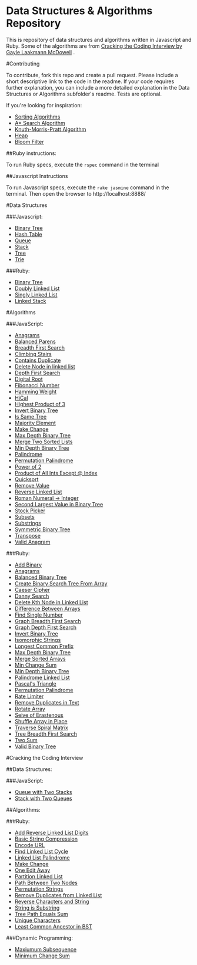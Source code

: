 Data Structures & Algorithms Repository
==========

This is repository of data structures and algorithms written in Javascript and Ruby. Some of the algorithms are from
[Cracking the Coding Interview by Gayle Laakmann McDowell](http://www.amazon.com/gp/product/0984782850/ref=as_li_tl?ie=UTF8&camp=1789&creative=9325&creativeASIN=0984782850&linkCode=as2&tag=dbz03-20&linkId=LVVF6HDIDG3XQICI)
.
 
#Contributing
 
 To contribute, fork this repo and create a pull request. Please include a short descriptive link to the code in the
 readme. If your code requires further explanation, you can include a more detailed explanation in the Data Structures
 or Algorithms subfolder's readme. Tests are optional.
 
 If you're looking for inspiration:
 
 + [Sorting Algorithms](https://en.wikipedia.org/wiki/Sorting_algorithm#Popular_sorting_algorithms)
 + [A* Search Algorithm](https://en.wikipedia.org/wiki/A*_search_algorithm)
 + [Knuth-Morris-Pratt Algorithm](https://en.wikipedia.org/wiki/Knuth%E2%80%93Morris%E2%80%93Pratt_algorithm)
 + [Heap](https://en.wikipedia.org/wiki/Heap_\(data_structure\))
 + [Bloom Filter](https://en.wikipedia.org/wiki/Bloom_filter)
 
##Ruby instructions:
 
 To run Ruby specs, execute the `rspec` command in the terminal
 
##Javascript Instructions
 
 To run Javascript specs, execute the `rake jasmine` command in the terminal. Then open the browser to
 http://localhost:8888/

#Data Structures

###Javascript:

* [Binary Tree](/Data-Structures/JavaScript/binary-tree.js)
* [Hash Table](/Data-Structures/JavaScript/hash-table.js)
* [Queue](/Data-Structures/JavaScript/queue.js)
* [Stack](/Data-Structures/JavaScript/stack.js)
* [Tree](/Data-Structures/JavaScript/tree.js)
* [Trie](/Data-Structures/JavaScript/trie.js)

###Ruby:

* [Binary Tree](/Data-Structures/Ruby/binary-tree.rb)
* [Doubly Linked List](/Data-Structures/Ruby/doubly-linked-list.rb)
* [Singly Linked List](/Data-Structures/Ruby/singly-linked-list.rb)
* [Linked Stack](/Data-Structures/Ruby/linked-stack.rb)

#Algorithms

###JavaScript:

* [Anagrams](/Algorithms/JavaScript/anagrams.js)
* [Balanced Parens](/Algorithms/JavaScript/balanced-parens.js)
* [Breadth First Search](/Algorithms/JavaScript/breadth-first-search.js)
* [Climbing Stairs](/Algorithms/JavaScript/climbing-stairs.js)
* [Contains Duplicate](/Algorithms/JavaScript/contains-duplicate.js)
* [Delete Node in linked list](/Algorithms/JavaScript/delete-node-in-linked-list.js)
* [Depth First Search](/Algorithms/JavaScript/depth-first-search.js)
* [Digital Root](/Algorithms/JavaScript/digital-root.js)
* [Fibonacci Number](/Algorithms/JavaScript/fibonacci-number.js)
* [Hamming Weight](/Algorithms/JavaScript/hamming-weight.js)
* [HiCal](/Algorithms/JavaScript/hical.js)
* [Highest Product of 3](/Algorithms/JavaScript/highest-product-of-three.js)
* [Invert Binary Tree](/Algorithms/JavaScript/invert-binary-tree.js)
* [Is Same Tree](/Algorithms/JavaScript/is-same-tree.js)
* [Majority Element](/Algorithms/JavaScript/majority-element.js)
* [Make Change](/Algorithms/JavaScript/make-change.js)
* [Max Depth Binary Tree](/Algorithms/JavaScript/max-depth-binary-tree.js)
* [Merge Two Sorted Lists](/Algorithms/JavaScript/merge-two-sorted-lists.js)
* [Min Depth Binary Tree](/Algorithms/JavaScript/min-depth-binary-tree.js)
* [Palindrome](/Algorithms/JavaScript/palindrome.js)
* [Permutation Palindrome](/Algorithms/JavaScript/permutation-palindrome.js)
* [Power of 2](/Algorithms/JavaScript/power-of-two.js)
* [Product of All Ints Except @ Index](/Algorithms/JavaScript/product-of-ints.js)
* [Quicksort](/Algorithms/JavaScript/quicksort.js)
* [Remove Value](/Algorithms/JavaScript/remove-value.js)
* [Reverse Linked List](/Algorithms/JavaScript/reverse-linked-list.js)
* [Roman Numeral -> Integer](/Algorithms/JavaScript/roman-numeral-to-integer.js)
* [Second Largest Value in Binary Tree](/Algorithms/JavaScript/second-largest-binary-tree.js)
* [Stock Picker](/Algorithms/JavaScript/stock-picker.js)
* [Subsets](/Algorithms/JavaScript/subsets.js)
* [Substrings](/Algorithms/JavaScript/substrings.js)
* [Symmetric Binary Tree](/Algorithms/JavaScript/symmetric-binary-tree.js)
* [Transpose](/Algorithms/JavaScript/transpose.js)
* [Valid Anagram](/Algorithms/JavaScript/valid-anagram.js)

###Ruby:

* [Add Binary](/Algorithms/Ruby/add-binary.rb)
* [Anagrams](/Algorithms/Ruby/anagrams.rb)
* [Balanced Binary Tree](/Algorithms/Ruby/balanced-binary-tree.rb)
* [Create Binary Search Tree From Array](/Algorithms/Ruby/binary-search-tree-from-array.rb)
* [Caeser Cipher](/Algorithms/Ruby/caesar-cipher.rb)
* [Danny Search](/Algorithms/Ruby/danny-search.rb)
* [Delete Kth Node in Linked List](/Algorithms/Ruby/delete-kth-node.rb)
* [Difference Between Arrays](/Algorithms/Ruby/difference-between-arrays.rb)
* [Find Single Number](/Algorithms/Ruby/find-single-number.rb)
* [Graph Breadth First Search](/Algorithms/Ruby/graph-breadth-first-search.rb)
* [Graph Depth First Search](/Algorithms/Ruby/graph-depth-first-search.rb)
* [Invert Binary Tree](/Algorithms/Ruby/invert-binary-tree.rb)
* [Isomorphic Strings](/Algorithms/Ruby/isomorphic-strings.rb)
* [Longest Common Prefix](/Algorithms/Ruby/longest-common-prefix.rb)
* [Max Depth Binary Tree](/Algorithms/Ruby/max-depth-binary-tree.rb)
* [Merge Sorted Arrays](/Algorithms/Ruby/merge-sorted-arrays.rb)
* [Min Change Sum](/Algorithms/Ruby/min-change-sum.rb)
* [Min Depth Binary Tree](/Algorithms/Ruby/min-depth-binary-tree.rb)
* [Palindrome Linked List](/Algorithms/Ruby/palindrome-linked-list.rb)
* [Pascal's Triangle](/Algorithms/Ruby/pascals-triangle.rb)
* [Permutation Palindrome](/Algorithms/Ruby/permutation-palindrome.rb)
* [Rate Limiter](/Algorithms/Ruby/rate-limiter.rb)
* [Remove Duplicates in Text](/Algorithms/Ruby/remove-duplicates.rb)
* [Rotate Array](/Algorithms/Ruby/rotate-array.rb)
* [Seive of Erastenous](/Algorithms/Ruby/seive-of-erastenous.rb)
* [Shuffle Array in Place](/Algorithms/Ruby/shuffle-array-in-place.rb)
* [Traverse Spiral Matrix](/Algorithms/Ruby/traverse-spiral-matrix.rb)
* [Tree Breadth First Search](/Algorithms/Ruby/tree-breadth-first-search.rb)
* [Two Sum](/Algorithms/Ruby/two-sum.rb)
* [Valid Binary Tree](/Algorithms/Ruby/valid-binary-tree.rb)

#Cracking the Coding Interview

##Data Structures:

###JavaScript:

* [Queue with Two Stacks](/Data-Structures/Cracking-the-Coding-Interview/queue-with-two-stacks.js)
* [Stack with Two Queues](/Data-Structures/Cracking-the-Coding-Interview/stack-with-two-queues.js)

##Algorithms:

###Ruby:

* [Add Reverse Linked List Digits](/Algorithms/Cracking-the-Coding-Interview/add-reversed-linked-list-digits.rb)
* [Basic String Compression](/Algorithms/Cracking-the-Coding-Interview/basic-string-compression.rb)
* [Encode URL](/Algorithms/Cracking-the-Coding-Interview/encode-url.rb)
* [Find Linked List Cycle](/Algorithms/Cracking-the-Coding-Interview/find-linked-list-cycle.rb)
* [Linked List Palindrome](/Algorithms/Cracking-the-Coding-Interview/linked-list-palindrome.rb)
* [Make Change](/Algorithms/Cracking-the-Coding-Interview/make-change.rb)
* [One Edit Away](/Algorithms/Cracking-the-Coding-Interview/one-edit-away.rb)
* [Partition Linked List](/Algorithms/Cracking-the-Coding-Interview/partition-linked-list.rb)
* [Path Between Two Nodes](/Algorithms/Cracking-the-Coding-Interview/path-between-two-nodes.rb)
* [Permutation Strings](/Algorithms/Cracking-the-Coding-Interview/permutations-strings.rb)
* [Remove Duplicates from Linked List](/Algorithms/Cracking-the-Coding-Interview/remove-duplicates-from-linked-list.rb)
* [Reverse Characters and String](/Algorithms/Cracking-the-Coding-Interview/reverse-characters-and-string.rb)
* [String is Substring](/Algorithms/Cracking-the-Coding-Interview/string-is-substring.rb)
* [Tree Path Equals Sum](/Algorithms/Cracking-the-Coding-Interview/tree-path-equals-sum.rb)
* [Unique Characters](/Algorithms/Cracking-the-Coding-Interview/unique-characters.rb)
* [Least Common Ancestor in BST](/Algorithms/Cracking-the-Coding-Interview/least-common-ancestor.rb)

###Dynamic Programming:

* [Maxiumum Subsequence](/Algorithms/Dynamic-Programming/max-subsequence.rb)
* [Minimum Change Sum](/Algorithms/Dynamic-Programming/min-change-sum.rb)
